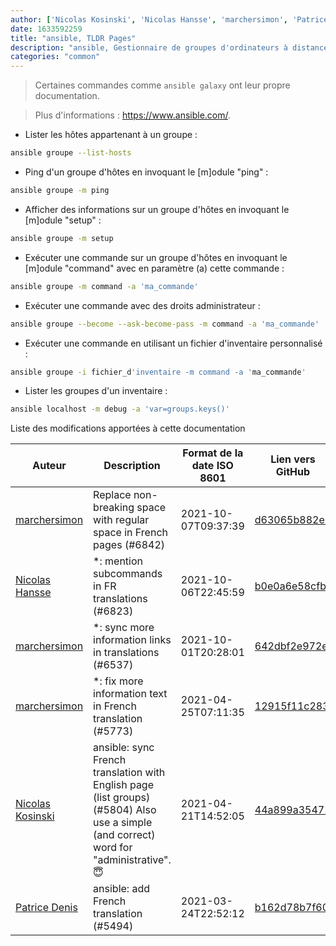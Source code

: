 ```yaml
---
author: ['Nicolas Kosinski', 'Nicolas Hansse', 'marchersimon', 'Patrice Denis']
date: 1633592259
title: "ansible, TLDR Pages"
description: "ansible, Gestionnaire de groupes d'ordinateurs à distance depuis SSH. (Utiliser le fichier `/etc/ansible/hosts` pour ajouter de nouveaux groupes/hôtes)."
categories: "common"
---
```

> Certaines commandes comme `ansible galaxy` ont leur propre documentation.

> Plus d'informations : <https://www.ansible.com/>.

- Lister les hôtes appartenant à un groupe :

```bash
ansible groupe --list-hosts
```

- Ping d'un groupe d'hôtes en invoquant le [m]odule "ping" :

```bash
ansible groupe -m ping
```

- Afficher des informations sur un groupe d'hôtes en invoquant le [m]odule "setup" :

```bash
ansible groupe -m setup
```

- Exécuter une commande sur un groupe d'hôtes en invoquant le [m]odule "command" avec en paramètre (a) cette commande :

```bash
ansible groupe -m command -a 'ma_commande'
```

- Exécuter une commande avec des droits administrateur :

```bash
ansible groupe --become --ask-become-pass -m command -a 'ma_commande'
```

- Exécuter une commande en utilisant un fichier d'inventaire personnalisé :

```bash
ansible groupe -i fichier_d'inventaire -m command -a 'ma_commande'
```

- Lister les groupes d'un inventaire :

```bash
ansible localhost -m debug -a 'var=groups.keys()'
```
Liste des modifications apportées à cette documentation


Auteur | Description | Format de la date ISO 8601 | Lien vers GitHub
------|-----|-----|-----
[marchersimon](mailto:50295997+marchersimon@users.noreply.github.com) | Replace non-breaking space with regular space in French pages (#6842) | 2021-10-07T09:37:39 | [d63065b882e7](https://github.com/tldr-pages/tldr/commit/d63065b882e77c3d3361e76cfa7f28bf5415832e)
[Nicolas Hansse](mailto:nico.hansse@gmail.com) | *: mention subcommands in FR translations (#6823) | 2021-10-06T22:45:59 | [b0e0a6e58cfb](https://github.com/tldr-pages/tldr/commit/b0e0a6e58cfbff6cb7041a4d37b1b46ddac79941)
[marchersimon](mailto:50295997+marchersimon@users.noreply.github.com) | *: sync more information links in translations (#6537) | 2021-10-01T20:28:01 | [642dbf2e972e](https://github.com/tldr-pages/tldr/commit/642dbf2e972e388fab8c84ba3b4685fb862b6454)
[marchersimon](mailto:50295997+marchersimon@users.noreply.github.com) | *: fix more information text in French translation (#5773) | 2021-04-25T07:11:35 | [12915f11c283](https://github.com/tldr-pages/tldr/commit/12915f11c2836fedc735ee779e57fd1d8a149cb8)
[Nicolas Kosinski](mailto:nicokosi@yahoo.com) | ansible: sync French translation with English page (list groups) (#5804) Also use a simple (and correct) word for "administrative". 😇 | 2021-04-21T14:52:05 | [44a899a35472](https://github.com/tldr-pages/tldr/commit/44a899a354720786993da3e6b0daa55fe72d5ace)
[Patrice Denis](mailto:patrice.denis@gmail.com) | ansible: add French translation (#5494) | 2021-03-24T22:52:12 | [b162d78b7f60](https://github.com/tldr-pages/tldr/commit/b162d78b7f6049089b078f7e0c93364fcac4242a)

